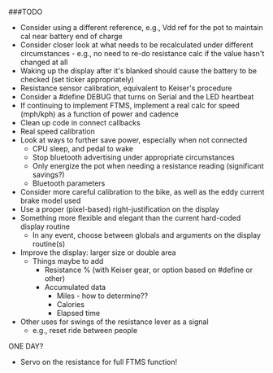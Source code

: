 ###TODO
- Consider using a different reference, e.g., Vdd ref for the pot to maintain cal near battery end of charge
- Consider closer look at what needs to be recalculated under different circumstances - e.g., no need to re-do resistance calc if the value hasn't changed at all
- Waking up the display after it's blanked should cause the battery to be checked (set ticker appropriately)
- Resistance sensor calibration, equivalent to Keiser's procedure
- Consider a #define DEBUG that turns on Serial and the LED heartbeat
- If continuing to implement FTMS, implement a real calc for speed (mph/kph) as a function of power and cadence
- Clean up code in connect callbacks
- Real speed calibration
- Look at ways to further save power, especially when not connected
  - CPU sleep, and pedal to wake
  - Stop bluetooth advertising under appropriate circumstances
  - Only energize the pot when needing a resistance reading (significant savings?)
  - Bluetooth parameters
- Consider more careful calibration to the bike, as well as the eddy current brake model used
- Use a proper (pixel-based) right-justification on the display
- Something more flexible and elegant than the current hard-coded display routine
  - In any event, choose between globals and arguments on the display routine(s)
- Improve the display: larger size or double area
  - Things maybe to add
    - Resistance % (with Keiser gear, or option based on #define or other)
    - Accumulated  data
      - Miles - how to determine??
      - Calories
      - Elapsed time
- Other uses for swings of the resistance lever as a signal
  - e.g., reset ride between people

ONE DAY?
- Servo on the resistance for full FTMS function!
